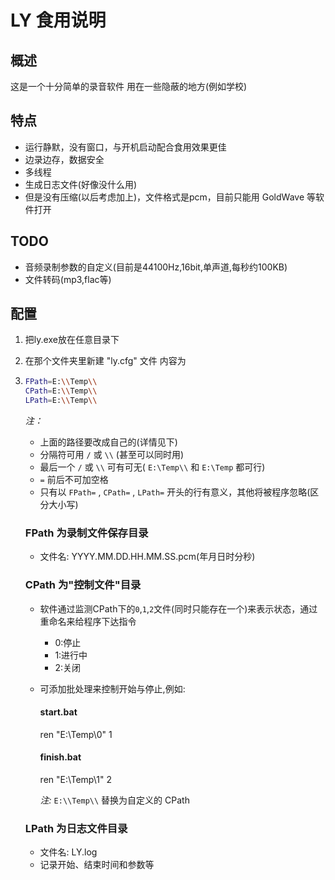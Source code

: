 # LY 食用说明
## 概述
这是一个十分简单的录音软件
用在一些隐蔽的地方(例如学校)
## 特点
* 运行静默，没有窗口，与开机启动配合食用效果更佳
* 边录边存，数据安全
* 多线程
* 生成日志文件(好像没什么用)
* 但是没有压缩(以后考虑加上)，文件格式是pcm，目前只能用 GoldWave 等软件打开

## TODO
* 音频录制参数的自定义(目前是44100Hz,16bit,单声道,每秒约100KB)
* 文件转码(mp3,flac等)

## 配置

1. 把ly.exe放在任意目录下
2. 在那个文件夹里新建 "ly.cfg" 文件 内容为
3. 
    ```sh
   FPath=E:\\Temp\\
   CPath=E:\\Temp\\
   LPath=E:\\Temp\\
   ```

   *注：*
   * 上面的路径要改成自己的(详情见下)
   * 分隔符可用 `/` 或 `\\` (甚至可以同时用)
   * 最后一个 `/` 或 `\\` 可有可无( `E:\Temp\\` 和 `E:\Temp` 都可行)
   * `=` 前后不可加空格
   * 只有以 `FPath=` , `CPath=` , `LPath=` 开头的行有意义，其他将被程序忽略(区分大小写)
   ### FPath 为录制文件保存目录
   * 文件名: YYYY.MM.DD.HH.MM.SS.pcm(年月日时分秒)
   ### CPath 为"控制文件"目录
   * 软件通过监测CPath下的`0`,`1`,`2`文件(同时只能存在一个)来表示状态，通过重命名来给程序下达指令
       * 0:停止
       * 1:进行中
       * 2:关闭
   * 可添加批处理来控制开始与停止,例如:
        #### start.bat

        ren "E:\\Temp\\0" 1

        #### finish.bat

        ren "E:\\Temp\\1" 2

        *注:* `E:\\Temp\\` 替换为自定义的 CPath
    ### LPath 为日志文件目录
    * 文件名: LY.log
    * 记录开始、结束时间和参数等
